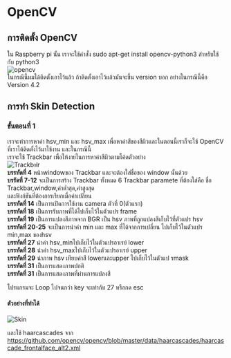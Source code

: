 # OpenCV
## การติดตั้ง OpenCV
   ใน Raspberry pi นั้น เราจะใช้คำสั่ง sudo apt-get install opencv-python3 สำหรับใช้กับ python3  
   ![opencv](https://user-images.githubusercontent.com/46487715/110500618-fa6daa80-812b-11eb-9609-9f23f039b1d3.png)  
   ในกรณีนี้ผมได้ติดตั้งเอาไว้แล้ว ถ้าติดตั้งเอาไว้แล้วมันจะขึ้น version บอก อย่างในกรณีนี้คือ Version 4.2
## การทำ Skin Detection  
 ### ขั้นตอนที่ 1
   เราจะทำการหาค่า hsv_min และ hsv_max เพื่อหาค่าสีของสีผิวและในตอนนี้เราก็จะใช้ OpenCV ที่เราได้ติดตั้งไว้มาใช้งาน และในกรณีนี้  
   เราจะใช้ Trackbar เพื่อให้งายในการหาค่าสีผิวตามโค้ดตัวอย่าง  
   ![Trackbฟr](https://user-images.githubusercontent.com/46487715/110504429-bd0b1c00-812f-11eb-9a09-dd4bea416998.png)  
   **บรรทัดที่ 4** หน้าwindowของ Trackbar และจะต้องใส่ชื่อของ window นั้นด้วย   
   **บรรัดที่ 7-12** จะเป็นการสร้าง Trackbar ทั้งหมด 6 Trackbar paramete ที่ต้องใส่คือ ชื่อ Trackbar,window,ค่าต่ำสุด,ค่าสูงสุด  
    และฟังก์ชันที่ต้องการเรียกเมื่อค่าเปลี่ยน  
   **บรรทัดที่ 14** เป็นการเปิดการใช้งาน camera ตัวที่ 0(ตัวแรก)   
   **บรรทัดที่ 18** เป็นการรับภาพที่ได้ไปเก็บไว้ในตัวแปร frame  
   **บรรทัดที่ 19** เป็นการแปลงสีภาพจาก BGR เป็น hsv ภาพที่ถูกแปลงสีเก็บไว้ที่ตัวแปร hsv  
   **บรรทัดที่ 20-25** จะเป็นการนำค่า min และ max ที่ได้จากการเปลี่ยน ไปเก็บไว้ในตัวแปร min,max ของhsv  
   **บรรทัดที่ 27** นำค่า hsv_minไปเก็บไว้ในตัวแปรอาเรย์ lower  
   **บรรทัดที่ 28** นำค่า hsv_maxไปเก็บไว้ในตัวแปรอาเรย์ upper  
   **บรรทัดที่ 29** นำภาพ hsv เทียบค่าสี lowerและupper ไปเก็บไว้ในตัวแป รmask  
   **บรรทัดที่ 31** เป็นการแสดงภาพปกติ  
   **บรรทัดที่ 31** เป็นการแสดงภาพที่ผ่านการแปลงสี  
   
   โปรแกรมจะ Loop ไปจนกว่า key จะเท่ากับ 27 หรือกด esc  
   #### ตัวอย่างที่ทำได้
   ![Skin](https://user-images.githubusercontent.com/46487715/110509831-1f1a5000-8135-11eb-915d-988ab59b03c4.png)  
   
   และใช้ haarcascades จาก https://github.com/opencv/opencv/blob/master/data/haarcascades/haarcascade_frontalface_alt2.xml
   
